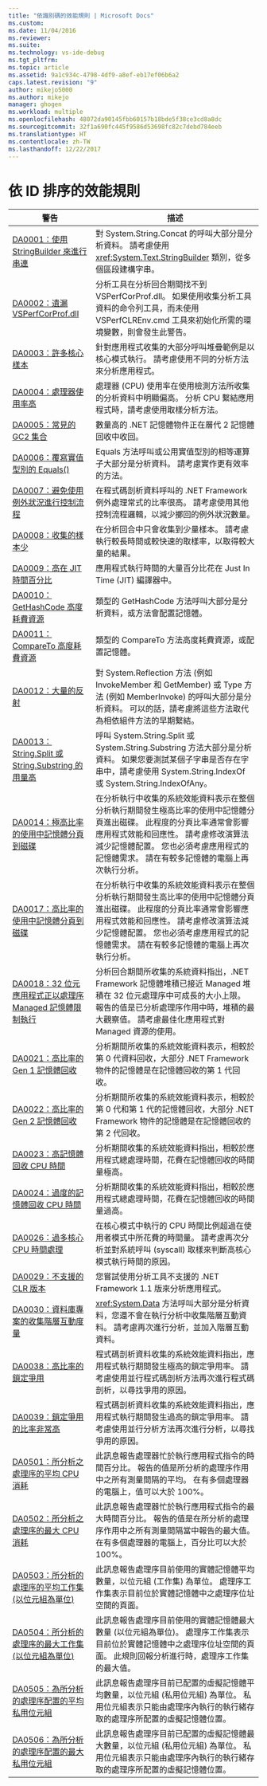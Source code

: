 ```yaml
---
title: "依識別碼的效能規則 | Microsoft Docs"
ms.custom: 
ms.date: 11/04/2016
ms.reviewer: 
ms.suite: 
ms.technology: vs-ide-debug
ms.tgt_pltfrm: 
ms.topic: article
ms.assetid: 9a1c934c-4798-4df9-a8ef-eb17ef06b6a2
caps.latest.revision: "9"
author: mikejo5000
ms.author: mikejo
manager: ghogen
ms.workload: multiple
ms.openlocfilehash: 48072da90145fbb60157b18bde5f38ce3cd8a8dc
ms.sourcegitcommit: 32f1a690fc445f9586d53698fc82c7debd784eeb
ms.translationtype: HT
ms.contentlocale: zh-TW
ms.lasthandoff: 12/22/2017
---
```

# <a name="performance-rules-by-id"></a>依 ID 排序的效能規則
|警告|描述|  
|-------------|-----------------|  
|[DA0001：使用 StringBuilder 來進行串連](../profiling/da0001-use-stringbuilder-for-concatenations.md)|對 System.String.Concat 的呼叫大部分是分析資料。 請考慮使用 <xref:System.Text.StringBuilder> 類別，從多個區段建構字串。|  
|[DA0002：遺漏 VSPerfCorProf.dll](../profiling/da0002-vsperfcorprof-dll-is-missing.md)|分析工具在分析回合期間找不到 VSPerfCorProf.dll。 如果使用收集分析工具資料的命令列工具，而未使用 VSPerfCLREnv.cmd 工具來初始化所需的環境變數，則會發生此警告。|  
|[DA0003：許多核心樣本](../profiling/da0003-many-kernel-samples.md)|針對應用程式收集的大部分呼叫堆疊範例是以核心模式執行。 請考慮使用不同的分析方法來分析應用程式。|  
|[DA0004：處理器使用率高](../profiling/da0004-high-processor-usage.md)|處理器 (CPU) 使用率在使用檢測方法所收集的分析資料中明顯偏高。 分析 CPU 繫結應用程式時，請考慮使用取樣分析方法。|  
|[DA0005：常見的 GC2 集合](../profiling/da0005-frequent-gc2-collections.md)|數量高的 .NET 記憶體物件正在層代 2 記憶體回收中收回。|  
|[DA0006：覆寫實值型別的 Equals()](../profiling/da0006-override-equals-parens-for-value-types.md)|Equals 方法呼叫或公用實值型別的相等運算子大部分是分析資料。 請考慮實作更有效率的方法。|  
|[DA0007：避免使用例外狀況進行控制流程](../profiling/da0007-avoid-using-exceptions-for-control-flow.md)|在程式碼剖析資料呼叫的 .NET Framework 例外處理常式的比率很高。 請考慮使用其他控制流程邏輯，以減少擲回的例外狀況數量。|  
|[DA0008：收集的樣本少](../profiling/da0008-few-samples-collected.md)|在分析回合中只會收集到少量樣本。 請考慮執行較長時間或較快速的取樣率，以取得較大量的結果。|  
|[DA0009：高在 JIT 時間百分比](http://msdn.microsoft.com/en-us/b60c1767-515c-41d9-81c2-c70d0b7024fd)|應用程式執行時間的大量百分比花在 Just In Time (JIT) 編譯器中。|  
|[DA0010：GetHashCode 高度耗費資源](../profiling/da0010-expensive-gethashcode.md)|類型的 GetHashCode 方法呼叫大部分是分析資料，或方法會配置記憶體。|  
|[DA0011：CompareTo 高度耗費資源](../profiling/da0011-expensive-compareto.md)|類型的 CompareTo 方法高度耗費資源，或配置記憶體。|  
|[DA0012：大量的反射](../profiling/da0012-significant-amount-of-reflection.md)|對 System.Reflection 方法 (例如 InvokeMember 和 GetMember) 或 Type 方法 (例如 MemberInvoke) 的呼叫大部分是分析資料。 可以的話，請考慮將這些方法取代為相依組件方法的早期繫結。|  
|[DA0013：String.Split 或 String.Substring 的用量高](../profiling/da0013-high-usage-of-string-split-or-string-substring.md)|呼叫 System.String.Split 或 System.String.Substring 方法大部分是分析資料。 如果您要測試某個子字串是否存在字串中，請考慮使用 System.String.IndexOf 或 System.String.IndexOfAny。|  
|[DA0014：極高比率的使用中記憶體分頁到磁碟](../profiling/da0014-extremely-high-rates-of-paging-active-memory-to-disk.md)|在分析執行中收集的系統效能資料表示在整個分析執行期間發生極高比率的使用中記憶體分頁進出磁碟。 此程度的分頁比率通常會影響應用程式效能和回應性。 請考慮修改演算法減少記憶體配置。 您也必須考慮應用程式的記憶體需求。 請在有較多記憶體的電腦上再次執行分析。|  
|[DA0017：高比率的使用中記憶體分頁到磁碟](../profiling/da0017-high-rates-of-paging-active-memory-to-disk.md)|在分析執行中收集的系統效能資料表示在整個分析執行期間發生高比率的使用中記憶體分頁進出磁碟。 此程度的分頁比率通常會影響應用程式效能和回應性。 請考慮修改演算法減少記憶體配置。 您也必須考慮應用程式的記憶體需求。 請在有較多記憶體的電腦上再次執行分析。|  
|[DA0018：32 位元應用程式正以處理序 Managed 記憶體限制執行](../profiling/da0018-32-bit-application-running-at-process-managed-memory-limits.md)|分析回合期間所收集的系統資料指出，.NET Framework 記憶體堆積已接近 Managed 堆積在 32 位元處理序中可成長的大小上限。 報告的值是已分析處理序作用中時，堆積的最大觀察值。 請考慮最佳化應用程式對 Managed 資源的使用。|  
|[DA0021：高比率的 Gen 1 記憶體回收](../profiling/da0021-high-rate-of-gen-1-garbage-collections.md)|分析期間所收集的系統效能資料表示，相較於第 0 代資料回收，大部分 .NET Framework 物件的記憶體是在記憶體回收的第 1 代回收。|  
|[DA0022：高比率的 Gen 2 記憶體回收](../profiling/da0022-high-rate-of-gen-2-garbage-collections.md)|分析期間所收集的系統效能資料表示，相較於第 0 代和第 1 代的記憶體回收，大部分 .NET Framework 物件的記憶體是在記憶體回收的第 2 代回收。|  
|[DA0023：高記憶體回收 CPU 時間](../profiling/da0023-high-gc-cpu-time.md)|分析期間收集的系統效能資料指出，相較於應用程式總處理時間，花費在記憶體回收的時間量極高。|  
|[DA0024：過度的記憶體回收 CPU 時間](../profiling/da0024-excessive-gc-cpu-time.md)|分析期間收集的系統效能資料指出，相較於應用程式總處理時間，花費在記憶體回收的時間量過高。|  
|[DA0026：過多核心 CPU 時間處理](../profiling/da0026-excessive-kernel-cpu-time-processing.md)|在核心模式中執行的 CPU 時間比例超過在使用者模式中所花費的時間量。 請考慮再次分析並對系統呼叫 (syscall) 取樣來判斷高核心模式執行時間的原因。|  
|[DA0029：不支援的 CLR 版本](../profiling/da0029-unsupported-clr-version.md)|您嘗試使用分析工具不支援的 .NET Framework 1.1 版來分析應用程式。|  
|[DA0030：資料庫專案的收集階層互動度量](../profiling/da0030-gather-tier-interaction-measurements-for-database-projects.md)|<xref:System.Data> 方法呼叫大部分是分析資料，您還不會在執行分析中收集階層互動資料。 請考慮再次進行分析，並加入階層互動資料。|  
|[DA0038：高比率的鎖定爭用](../profiling/da0038-high-rate-of-lock-contentions.md)|程式碼剖析資料收集的系統效能資料指出，應用程式執行期間發生極高的鎖定爭用率。 請考慮使用並行程式碼剖析方法再次進行程式碼剖析，以尋找爭用的原因。|  
|[DA0039：鎖定爭用的比率非常高](../profiling/da0039-very-high-rate-of-lock-contentions.md)|程式碼剖析資料收集的系統效能資料指出，應用程式執行期間發生過高的鎖定爭用率。 請考慮使用並行分析方法再次進行分析，以尋找爭用的原因。|  
|[DA0501：所分析之處理序的平均 CPU 消耗](../profiling/da0501-average-cpu-consumption-by-the-process-being-profiled.md)|此訊息報告處理器忙於執行應用程式指令的時間百分比。 報告的值是所分析的處理序作用中之所有測量間隔的平均。 在有多個處理器的電腦上，值可以大於 100%。|  
|[DA0502：所分析之處理序的最大 CPU 消耗](../profiling/da0502-maximum-cpu-consumption-by-the-process-being-profiled.md)|此訊息報告處理器忙於執行應用程式指令的最大時間百分比。 報告的值是在所分析的處理序作用中之所有測量間隔當中報告的最大值。 在有多個處理器的電腦上，百分比可以大於 100%。|  
|[DA0503：所分析的處理序的平均工作集 (以位元組為單位)](../profiling/da0503-average-working-set-in-bytes-for-the-process-being-profiled.md)|此訊息報告處理序目前使用的實體記憶體平均數量，以位元組 (工作集) 為單位。 處理序工作集表示目前位於實體記憶體中之處理序位址空間的頁面。|  
|[DA0504：所分析的處理序的最大工作集 (以位元組為單位)](../profiling/da0504-maximum-working-set-in-bytes-for-the-process-being-profiled.md)|此訊息報告處理序目前使用的實體記憶體最大數量 (以位元組為單位)。 處理序工作集表示目前位於實體記憶體中之處理序位址空間的頁面。 此規則回報分析進行時，處理序工作集的最大值。|  
|[DA0505：為所分析的處理序配置的平均私用位元組](../profiling/da0505-average-private-bytes-allocated-for-the-process-being-profiled.md)|此訊息報告處理序目前已配置的虛擬記憶體平均數量，以位元組 (私用位元組) 為單位。 私用位元組表示只能由處理序內執行的執行緒存取的處理序所配置的虛擬記憶體位置。|  
|[DA0506：為所分析的處理序配置的最大私用位元組](../profiling/da0506-maximum-private-bytes-allocated-for-the-process-being-profiled.md)|此訊息報告處理序目前已配置的虛擬記憶體最大數量，以位元組 (私用位元組) 為單位。 私用位元組表示只能由處理序內執行的執行緒存取的處理序所配置的虛擬記憶體位置。|